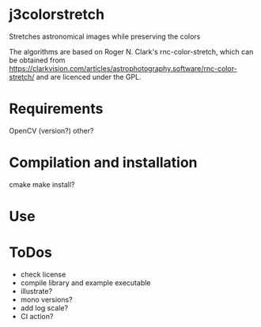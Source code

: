 # j3colorstretch
Stretches astronomical images while preserving the colors

The algorithms are based on Roger N. Clark's rnc-color-stretch, which can be obtained from https://clarkvision.com/articles/astrophotography.software/rnc-color-stretch/ and are licenced under the GPL.

# Requirements

OpenCV (version?)
other?

# Compilation and installation
cmake make
install?

# Use

# ToDos

- check license
- compile library and example executable
- illustrate?
- mono versions?
- add log scale?
- CI action?
